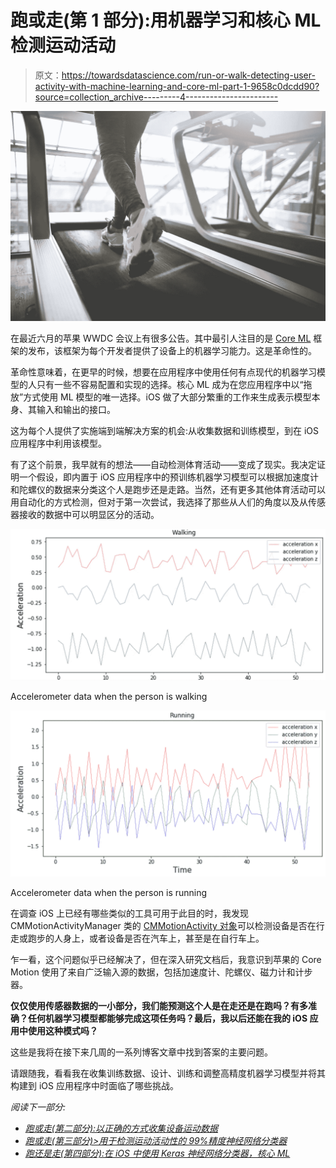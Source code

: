 # 跑或走(第 1 部分):用机器学习和核心 ML 检测运动活动

> 原文：<https://towardsdatascience.com/run-or-walk-detecting-user-activity-with-machine-learning-and-core-ml-part-1-9658c0dcdd90?source=collection_archive---------4----------------------->

![](img/646e5e0434125627f883d9a69fabe2b4.png)

在最近六月的苹果 WWDC 会议上有很多公告。其中最引人注目的是 [Core ML](https://developer.apple.com/documentation/coreml) 框架的发布，该框架为每个开发者提供了设备上的机器学习能力。这是革命性的。

革命性意味着，在更早的时候，想要在应用程序中使用任何有点现代的机器学习模型的人只有一些不容易配置和实现的选择。核心 ML 成为在您应用程序中以“拖放”方式使用 ML 模型的唯一选择。iOS 做了大部分繁重的工作来生成表示模型本身、其输入和输出的接口。

这为每个人提供了实施端到端解决方案的机会:从收集数据和训练模型，到在 iOS 应用程序中利用该模型。

有了这个前景，我早就有的想法——自动检测体育活动——变成了现实。我决定证明一个假设，即内置于 iOS 应用程序中的预训练机器学习模型可以根据加速度计和陀螺仪的数据来分类这个人是跑步还是走路。当然，还有更多其他体育活动可以用自动化的方式检测，但对于第一次尝试，我选择了那些从人们的角度以及从传感器接收的数据中可以明显区分的活动。

![](img/ae8cac1a8032ed757de275eae6b2a819.png)

Accelerometer data when the person is walking

![](img/41e8ea015454efd1dce47366bf723075.png)

Accelerometer data when the person is running

在调查 iOS 上已经有哪些类似的工具可用于此目的时，我发现 CMMotionActivityManager 类的 [CMMotionActivity 对象](https://developer.apple.com/documentation/coremotion/cmmotionactivity)可以检测设备是否在行走或跑步的人身上，或者设备是否在汽车上，甚至是在自行车上。

乍一看，这个问题似乎已经解决了，但在深入研究文档后，我意识到苹果的 Core Motion 使用了来自广泛输入源的数据，包括加速度计、陀螺仪、磁力计和计步器。

**仅仅使用传感器数据的一小部分，我们能预测这个人是在走还是在跑吗？有多准确？任何机器学习模型都能够完成这项任务吗？最后，我以后还能在我的 iOS 应用中使用这种模式吗？**

这些是我将在接下来几周的一系列博客文章中找到答案的主要问题。

请跟随我，看看我在收集训练数据、设计、训练和调整高精度机器学习模型并将其构建到 iOS 应用程序中时面临了哪些挑战。

*阅读下一部分:*

*   [*跑或走(第二部分):以正确的方式收集设备运动数据*](https://medium.com/towards-data-science/run-or-walk-part-2-collecting-device-motion-data-the-right-way-58a277ff2087)
*   [*跑或走(第三部分)>用于检测运动活动性的 99%精度神经网络分类器*](https://medium.com/towards-data-science/run-or-walk-part-3-99-accuracy-neural-network-classifier-for-detecting-motion-activity-675e16af4a7d)
*   [*跑还是走(第四部分):在 iOS 中使用 Keras 神经网络分类器，核心 ML*](/run-or-walk-part-4-using-keras-neural-network-classifier-in-ios-with-core-ml-a29723ab3235)